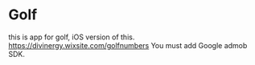 # Golf
this is app for golf, iOS version of this. https://divinergy.wixsite.com/golfnumbers
You must add Google admob SDK.
